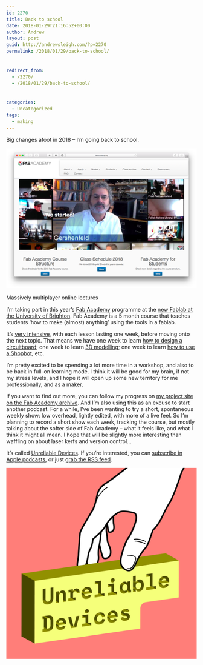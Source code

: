 ```yaml
---
id: 2270
title: Back to school
date: 2018-01-29T21:16:52+00:00
author: Andrew
layout: post
guid: http://andrewsleigh.com/?p=2270
permalink: /2018/01/29/back-to-school/


redirect_from:
  - /2270/
  - /2018/01/29/back-to-school/


categories:
  - Uncategorized
tags:
  - making
---
```

Big changes afoot in 2018 – I&#8217;m going back to school.

<img class="size-full wp-image-2271" src="/assets/2018/01/Screen-Shot-2018-01-18-at-15.42.00.png" alt="" />

<span class = "imageCaption">Massively multiplayer online lectures</span>

 

I&#8217;m taking part in this year&#8217;s [Fab Academy](http://fabacademy.org) programme at the [new Fablab at the University of Brighton](http://blogs.brighton.ac.uk/fablab/). Fab Academy is a 5 month course that teaches students &#8216;how to make (almost) anything&#8217; using the tools in a fablab.<!--more-->

It&#8217;s [very intensive](http://fab.academany.org/2018/schedule.html), with each lesson lasting one week, before moving onto the next topic. That means we have one week to learn [how to design a circuitboard](http://academy.cba.mit.edu/classes/electronics_design/index.html); one week to learn [3D modelling](http://academy.cba.mit.edu/classes/computer_design/index.html); one week to learn [how to use a Shopbot](http://academy.cba.mit.edu/classes/computer_machining/index.html), etc.

I&#8217;m pretty excited to be spending a lot more time in a workshop, and also to be back in full-on learning mode. I think it will be good for my brain, if not my stress levels, and I hope it will open up some new territory for me professionally, and as a maker.

If you want to find out more, you can follow my progress on [my project site on the Fab Academy archive](http://fab.academany.org/2018/labs/fablabbrighton/students/andrew-sleigh/). And I&#8217;m also using this as an excuse to start another podcast. For a while, I&#8217;ve been wanting to try a short, spontaneous weekly show: low overhead, lightly edited, with more of a live feel. So I&#8217;m planning to record a short show each week, tracking the course, but mostly talking about the softer side of Fab Academy – what it feels like, and what I think it might all mean. I hope that will be slightly more interesting than waffling on about laser kerfs and version control&#8230;

It&#8217;s called [Unreliable Devices](http://fab.academany.org/2018/labs/fablabbrighton/students/andrew-sleigh/category/podcast.html). If you&#8217;re interested, you can [subscribe in Apple podcasts](https://itunes.apple.com/gb/podcast/unreliable-devices/id1340450476), or just [grab the RSS feed](http://fab.academany.org/2018/labs/fablabbrighton/students/andrew-sleigh/podcast.rss).

[<img class="alignnone size-full wp-image-2272" src="/assets/2018/01/unreliable-devices-2-3d-3000px.jpg" alt="" />](http://fab.academany.org/2018/labs/fablabbrighton/students/andrew-sleigh/category/podcast.html)
